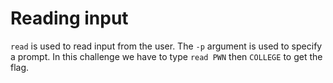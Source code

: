 # Reading input

`read` is used to read input from the user.
The `-p` argument is used to specify a prompt.
In this challenge we have to type `read PWN` then `COLLEGE` to get the flag.
